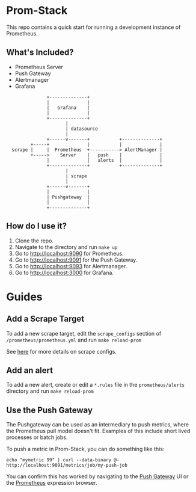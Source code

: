 # Prom-Stack

This repo contains a quick start for running a development instance of Prometheus.  

## What's Included?

* Prometheus Server
* Push Gateway
* Alertmanager
* Grafana

```
               +--------------+
               |              |
               |   Grafana    |
               |              |
               +--------------+
                      |
                      | datasource
                      |
               +------v-------+           +--------------+
         +-----+              |           |              |
  scrape |     |  Prometheus  +-----------> AlertManager |
         +----->    Server    |   push    |              |
               |              |   alerts  |              |
               +--------------+           +--------------+
                      |
                      | scrape
                      |
               +------v-------+
               |              |
               | Pushgateway  |
               |              |
               +--------------+
```

## How do I use it?

1. Clone the repo.
1. Navigate to the directory and run `make up`
1. Go to [http://localhost:9090](http://localhost:9090) for Prometheus.  
1. Go to [http://localhost:9091](http://localhost:9091) for the Push Gateway.  
1. Go to [http://localhost:9093](http://localhost:9093) for Alertmanager.
1. Go to [http://localhost:3000](http://localhost:3000) for Grafana.

# Guides
## Add a Scrape Target

To add a new scrape target, edit the `scrape_configs` section of `/prometheus/prometheus.yml` and run `make reload-prom`

See [here](https://prometheus.io/docs/operating/configuration/#%3Cscrape_config%3E) for more details on scrape configs.

## Add an alert

To add a new alert, create or edit a `*.rules` file in the `prometheus/alerts` directory and run `make reload-prom`

## Use the Push Gateway

The Pushgateway can be used as an intermediary to push metrics, where the Prometheus pull model doesn't fit.  Examples
of this include short lived processes or batch jobs.

To push a metric in Prom-Stack, you can do something like this:

`echo "mymetric 99" | curl --data-binary @- http://localhost:9091/metrics/job/my-push-job`

You can confirm this has worked by navigating to the [Push Gateway](http://localhost:9091) UI or the [Prometheus](http://localhost:9090) expression browser.
